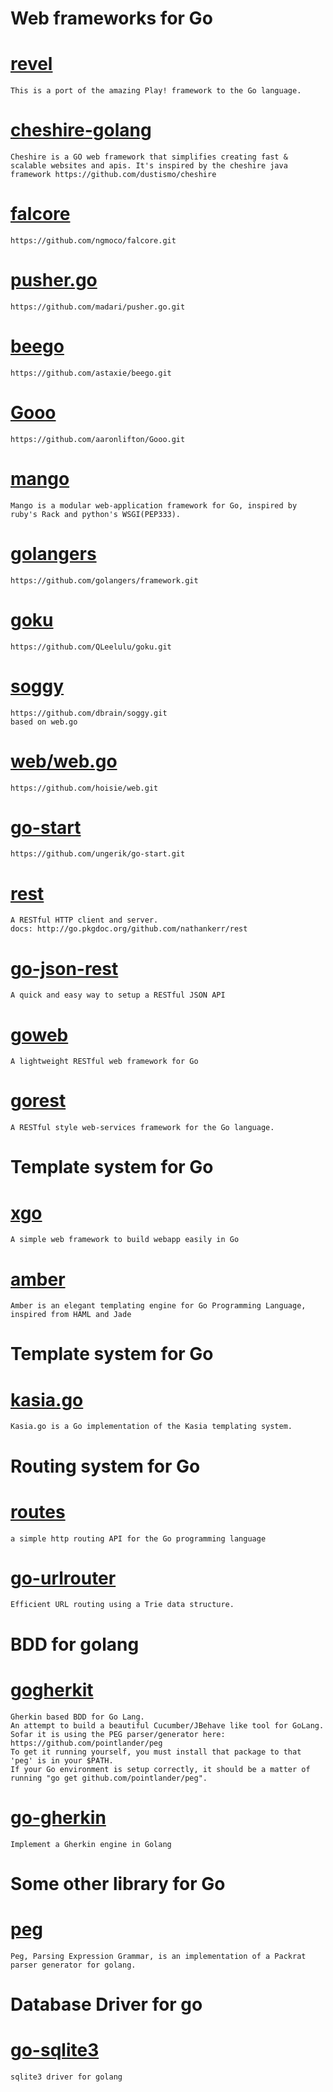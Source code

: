 Web frameworks for Go
=====================
# [revel](https://github.com/robfig/revel.git) 
    This is a port of the amazing Play! framework to the Go language.

# [cheshire-golang](https://github.com/trendrr/cheshire-golang.git) 
    Cheshire is a GO web framework that simplifies creating fast & scalable websites and apis. It's inspired by the cheshire java framework https://github.com/dustismo/cheshire  

# [falcore](https://github.com/ngmoco/falcore.git) 
    https://github.com/ngmoco/falcore.git

# [pusher.go](https://github.com/madari/pusher.go.git) 
    https://github.com/madari/pusher.go.git

# [beego](https://github.com/astaxie/beego.git) 
    https://github.com/astaxie/beego.git

# [Gooo](https://github.com/aaronlifton/Gooo.git) 
    https://github.com/aaronlifton/Gooo.git

# [mango](https://github.com/paulbellamy/mango.git) 
    Mango is a modular web-application framework for Go, inspired by ruby's Rack and python's WSGI(PEP333).

# [golangers](https://github.com/golangers/framework.git) 
    https://github.com/golangers/framework.git

# [goku](https://github.com/QLeelulu/goku.git) 
    https://github.com/QLeelulu/goku.git

# [soggy](https://github.com/dbrain/soggy.git)   
    https://github.com/dbrain/soggy.git
    based on web.go

# [web/web.go](https://github.com/hoisie/web.git) 
    https://github.com/hoisie/web.git

# [go-start](https://github.com/ungerik/go-start.git) 
    https://github.com/ungerik/go-start.git

# [rest](https://github.com/nathankerr/rest.git) 
    A RESTful HTTP client and server.
    docs: http://go.pkgdoc.org/github.com/nathankerr/rest

# [go-json-rest](https://github.com/ant0ine/go-json-rest.git) 
    A quick and easy way to setup a RESTful JSON API


# [goweb](https://github.com/stretchrcom/goweb.git)
    A lightweight RESTful web framework for Go

# [gorest](http://code.google.com/p/gorest/)
    A RESTful style web-services framework for the Go language. 


Template system for Go
====================
# [xgo](https://github.com/xgdapg/xgo.git)
    A simple web framework to build webapp easily in Go
    
# [amber](https://github.com/eknkc/amber.git)
    Amber is an elegant templating engine for Go Programming Language, inspired from HAML and Jade
    


Template system for Go
======================
# [kasia.go](https://github.com/ziutek/kasia.go.git) 
    Kasia.go is a Go implementation of the Kasia templating system.
    

Routing system for Go 
======================
# [routes](https://github.com/drone/routes.git) 
    a simple http routing API for the Go programming language

# [go-urlrouter](https://github.com/ant0ine/go-urlrouter.git) 
    Efficient URL routing using a Trie data structure.
    

BDD for golang
=============
# [gogherkit](https://github.com/harlanji/gogherkit.git)
    Gherkin based BDD for Go Lang. 
    An attempt to build a beautiful Cucumber/JBehave like tool for GoLang.
    Sofar it is using the PEG parser/generator here: https://github.com/pointlander/peg
    To get it running yourself, you must install that package to that 'peg' is in your $PATH.
    If your Go environment is setup correctly, it should be a matter of running "go get github.com/pointlander/peg".
    
# [go-gherkin](https://github.com/tychofreeman/go-gherkin.git)
    Implement a Gherkin engine in Golang 
    
    
Some other library for Go
========================
# [peg](https://github.com/pointlander/peg.git)
    Peg, Parsing Expression Grammar, is an implementation of a Packrat parser generator for golang.

    
Database Driver for go
=======================
# [go-sqlite3](https://github.com/mattn/go-sqlite3.git)
    sqlite3 driver for golang

    
    
